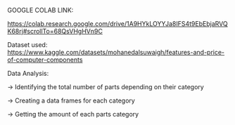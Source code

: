 GOOGLE COLAB LINK:

https://colab.research.google.com/drive/1A9HYkLOYYJa8IFS4t9EbEbjaRVQK68rj#scrollTo=68QsVHgHVn9C

Dataset used:
https://www.kaggle.com/datasets/mohanedalsuwaigh/features-and-price-of-computer-components

Data Analysis:

-> Identifying the total number of parts depending on their category

-> Creating a data frames for each category

-> Getting the amount of each parts category
